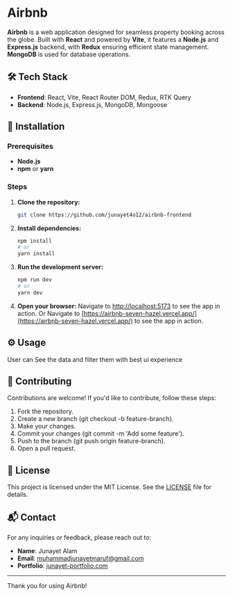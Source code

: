 # Airbnb
**Airbnb** is a web application designed for seamless property booking across the globe. Built with **React** and powered by **Vite**, it features a **Node.js** and **Express.js** backend, with **Redux** ensuring efficient state management. **MongoDB** is used for database operations.






## 🛠️ Tech Stack
- **Frontend**: React, Vite, React Router DOM, Redux, RTK Query
- **Backend**: Node.js, Express.js, MongoDB, Mongoose

## 🚀 Installation

### Prerequisites
- **Node.js**
- **npm** or **yarn**

### Steps

1. **Clone the repository:**
    ```bash
    git clone https://github.com/junayet4o12/airbnb-frontend
    ```

2. **Install dependencies:**
    ```bash
    npm install
    # or
    yarn install
    ```

4. **Run the development server:**
    ```bash
    npm run dev
    # or
    yarn dev
    ```

5. **Open your browser:**
   Navigate to [http://localhost:5173](http://localhost:5173) to see the app in action.
   Or
   Navigate to [https://airbnb-seven-hazel.vercel.app/](https://airbnb-seven-hazel.vercel.app/) to see the app in action.

## ⚙️ Usage
User can See the data and filter them with best ui experience 



## 🤝 Contributing
Contributions are welcome! If you'd like to contribute, follow these steps:

1. Fork the repository.
2. Create a new branch (git checkout -b feature-branch).
3. Make your changes.
4. Commit your changes (git commit -m 'Add some feature').
5. Push to the branch (git push origin feature-branch).
6. Open a pull request.

## 📄 License
This project is licensed under the MIT License. See the [LICENSE](LICENSE) file for details.

## 📬 Contact
For any inquiries or feedback, please reach out to:

- **Name**: Junayet Alam
- **Email**: muhammadjunayetmaruf@gmail.com
- **Portfolio**: [junayet-portfolio.com](https://junayet-alam-portfolio.vercel.app/)

---

Thank you for using Airbnb!
